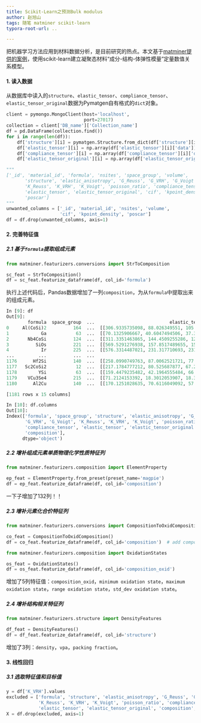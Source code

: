 ```yaml
---
title: Scikit-Learn之预测Bulk modulus
author: 赵旭山
tags: 随笔 matminer scikit-learn
typora-root-url: ..

---
```




把机器学习方法应用到材料数据分析，是目前研究的热点。本文基于[matminer提供的案例](https://github.com/hackingmaterials/matminer_examples/blob/master/matminer_examples/machine_learning-nb/bulk_modulus.ipynb)，使用scikit-learn建立凝聚态材料“成分-结构-体弹性模量”定量数值关系模型。

#### 1. 读入数据

从数据库中读入的`structure`、`elastic_tensor`、`compliance_tensor`、`elastic_tensor_original`数据为Pymatgen自有格式的`dict`对象。

```python
client = pymongo.MongoClient(host='localhost',
                             port=27017)
collection = client['DB_name']['Collection_name']
df = pd.DataFrame(collection.find())
for i in range(len(df)):
    df['structure'][i] = pymatgen.Structure.from_dict(df['structure'][i])
    df['elastic_tensor'][i] = np.array(df['elastic_tensor'][i]['data'])
    df['compliance_tensor'][i] = np.array(df['compliance_tensor'][i]['data'])
    df['elastic_tensor_original'][i] = np.array(df['elastic_tensor_original'][i]['data'])

"""
['_id', 'material_id', 'formula', 'nsites', 'space_group', 'volume',
       'structure', 'elastic_anisotropy', 'G_Reuss', 'G_VRH', 'G_Voigt',
       'K_Reuss', 'K_VRH', 'K_Voigt', 'poisson_ratio', 'compliance_tensor',
       'elastic_tensor', 'elastic_tensor_original', 'cif', 'kpoint_density',
       'poscar']
"""
unwanted_columns = ['_id', 'material_id', 'nsites', 'volume',
                    'cif', 'kpoint_density', 'poscar']
df = df.drop(unwanted_columns, axis=1)
```

#### 2. 完善特征值

##### 2.1 基于`formula`提取组成元素

```python
from matminer.featurizers.conversions import StrToComposition

sc_feat = StrToComposition()
df = sc_feat.featurize_dataframe(df, col_id='formula')
```

执行上述代码后，Pandas数据增加了一列`composition`，为从`formula`中提取出来的组成元素。

```python
In [9]: df                                                                                                                      
Out[9]: 
        formula  space_group  ...                            elastic_tensor_original   composition
0     Al(CoSi)2          164  ...  [[306.9335735098, 88.026349551, 105.6956717174...  (Al, Co, Si)
1            Ga           63  ...  [[70.1325906667, 40.6047494506, 37.3877085282,...          (Ga)
2       Nb4CoSi          124  ...  [[311.3351463865, 144.4509255286, 126.17558149...  (Nb, Co, Si)
3          SiOs          221  ...  [[569.5291276938, 157.8517489655, 157.85140727...      (Si, Os)
4            Ir          225  ...  [[576.3314487021, 231.317710693, 231.318185229...          (Ir)
...         ...          ...  ...                                                ...           ...
1176      Hf2Si          140  ...  [[258.0990749763, 87.0062521721, 77.6987869873...      (Hf, Si)
1177   Sc2CoSi2           12  ...  [[217.1784777212, 80.525687877, 67.2828558195,...  (Sc, Co, Si)
1178        YSi           63  ...  [[159.4479235482, 42.1964555484, 66.5848607333...       (Y, Si)
1179    VCu3Se4          215  ...  [[71.2124153392, 18.3012053907, 18.3030427924,...   (V, Cu, Se)
1180      Al2Cu          140  ...  [[170.1251028635, 70.6116049092, 57.0260068059...      (Al, Cu)

[1181 rows x 15 columns]

In [10]: df.columns                                                                                                             
Out[10]: 
Index(['formula', 'space_group', 'structure', 'elastic_anisotropy', 'G_Reuss',
       'G_VRH', 'G_Voigt', 'K_Reuss', 'K_VRH', 'K_Voigt', 'poisson_ratio',
       'compliance_tensor', 'elastic_tensor', 'elastic_tensor_original',
       'composition'],
      dtype='object')
```

##### 2.2 增补组成元素单质物理化学性质特征列

```python
from matminer.featurizers.composition import ElementProperty

ep_feat = ElementProperty.from_preset(preset_name='magpie')
df = ep_feat.featurize_dataframe(df, col_id='composition')
```

一下子增加了132列！！

##### 2.3 增补元素化合价特征列

```python
from matminer.featurizers.conversions import CompositionToOxidComposition

co_feat = CompositionToOxidComposition()
df = co_feat.featurize_dataframe(df, col_id='composition')  # add composition_oxid column

from matminer.featurizers.composition import OxidationStates

os_feat = OxidationStates()
df = os_feat.featurize_dataframe(df, col_id='composition_oxid')
```

增加了5列特征值：`composition_oxid`，`minimum oxidation state`，`maximum oxidation state`，`range oxidation state`，`std_dev oxidation state`。

##### 2.4 增补结构相关特征列

```python
from matminer.featurizers.structure import DensityFeatures

df_feat = DensityFeatures()
df = df_feat.featurize_dataframe(df, col_id='structure')
```

增加了3列：`density`，`vpa`，`packing fraction`。

#### 3. 线性回归

##### 3.1 选取特征值和目标值

```python
y = df['K_VRH'].values
excluded = ['formula', 'structure', 'elastic_anisotropy', 'G_Reuss', 'G_VRH', 'G_Voigt',
            'K_Reuss', 'K_VRH', 'K_Voigt', 'poisson_ratio', 'compliance_tensor',
            'elastic_tensor', 'elastic_tensor_original', 'composition', 'composition_oxid']
X = df.drop(excluded, axis=1)
```

